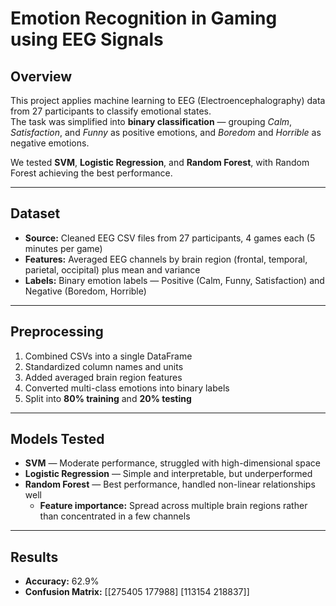 # Emotion Recognition in Gaming using EEG Signals

## Overview
This project applies machine learning to EEG (Electroencephalography) data from 27 participants to classify emotional states.  
The task was simplified into **binary classification** — grouping *Calm*, *Satisfaction*, and *Funny* as positive emotions, and *Boredom* and *Horrible* as negative emotions.

We tested **SVM**, **Logistic Regression**, and **Random Forest**, with Random Forest achieving the best performance.

---

## Dataset
- **Source:** Cleaned EEG CSV files from 27 participants, 4 games each (5 minutes per game)  
- **Features:** Averaged EEG channels by brain region (frontal, temporal, parietal, occipital) plus mean and variance  
- **Labels:** Binary emotion labels — Positive (Calm, Funny, Satisfaction) and Negative (Boredom, Horrible)  

---

## Preprocessing
1. Combined CSVs into a single DataFrame  
2. Standardized column names and units  
3. Added averaged brain region features  
4. Converted multi-class emotions into binary labels  
5. Split into **80% training** and **20% testing**

---

## Models Tested
- **SVM** — Moderate performance, struggled with high-dimensional space  
- **Logistic Regression** — Simple and interpretable, but underperformed  
- **Random Forest** — Best performance, handled non-linear relationships well  
  - **Feature importance:** Spread across multiple brain regions rather than concentrated in a few channels

---

## Results
- **Accuracy:** 62.9%  
- **Confusion Matrix:**
[[275405 177988]
[113154 218837]]
